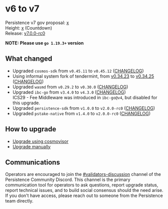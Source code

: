 # v6 to v7

Persistence v7 gov proposal: [x](https://testnet.ping.pub/test-core-1/gov/x) \
Height: [x](https://testnet.ping.pub/test-core-1/gov/x) (Countdown) \
Release: [v7.0.0-rc0](https://github.com/persistenceOne/persistenceCore/releases/tag/v7.0.0-rc0)

**NOTE: Please use `go 1.19.3+` version**

## What changed

- Upgraded `cosmos-sdk` from `v0.45.11` to `v0.45.12` ([CHANGELOG](https://github.com/cosmos/cosmos-sdk/blob/v0.45.12/CHANGELOG.md))
- Using informal system fork of tendermint, from [v0.34.23](https://github.com/tendermint/tendermint/tree/v0.34.23) to [v0.34.25](https://github.com/informalsystems/tendermint/tree/v0.34.25) ([CHANGELOG](https://github.com/informalsystems/tendermint/blob/v0.34.25/CHANGELOG.md))
- Upgraded `wasmd` from `v0.29.2` to `v0.30.0` ([CHANGELOG](https://github.com/CosmWasm/wasmd/blob/v0.30.0/CHANGELOG.md))
- Upgraded `ibc-go` from `v3.4.0` to `v4.3.0` ([CHANGELOG](https://github.com/cosmos/ibc-go/blob/v4.3.0/CHANGELOG.md))  
    ICS29 - Fee Middleware was introduced in `ibc-go@v4`, but disabled for this upgrade.
- Upgraded `persistence-sdk` from `v1.0.0` to `v2.0.0-rc0` ([CHANGELOG](https://github.com/persistenceOne/persistence-sdk/releases/tag/v2.0.0-rc0))
- Upgraded `pstake-native` from `v1.4.0` to `v2.0.0-rc0` ([CHANGELOG](https://github.com/persistenceOne/pstake-native/releases/tag/v2.0.0-rc0))

## How to upgrade

- [Upgrade using cosmovisor](https://docs.persistence.one/build/nodes-and-endpoints/join-testnet#cosmovisor)
- [Upgrade manually](https://docs.persistence.one/build/nodes-and-endpoints/join-testnet#manual-option)

## Communications

Operators are encouraged to join the [#validators-discussion](https://discord.gg/hnvDDzRFrV)
channel of the Persistence Community Discord. This channel is the primary communication tool
for operators to ask questions, report upgrade status, report technical issues, and to build
social consensus should the need arise. If you don't have access, please reach out to someone
from the Persistence team directly.
